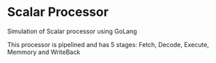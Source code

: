 # Scalar Processor
Simulation of Scalar processor using GoLang


This processor is pipelined and has 5 stages: Fetch, Decode, Execute, Memmory and WriteBack
